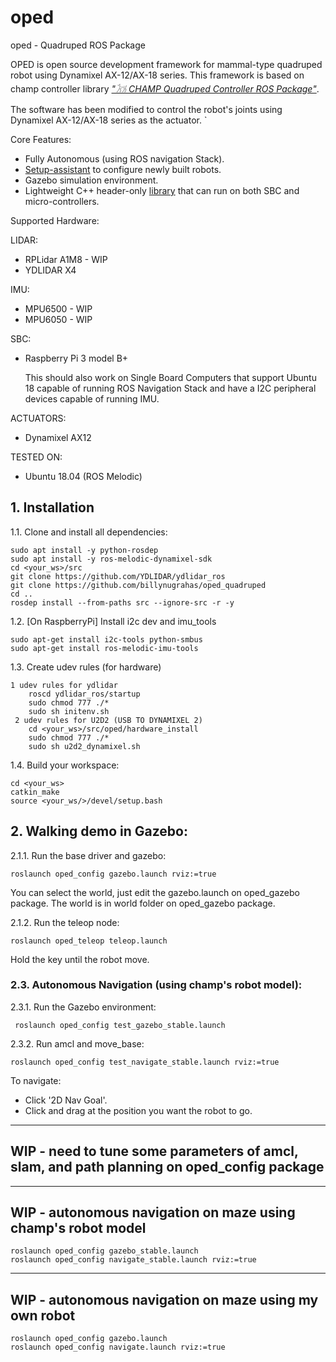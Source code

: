 # oped
oped - Quadruped ROS Package

OPED is open source development framework for mammal-type quadruped robot using Dynamixel AX-12/AX-18 series. This framework is based on champ controller library [*"𓃡 CHAMP Quadruped Controller ROS Package"*](https://github.com/chvmp/champ).

The software has been modified to control the robot's joints using Dynamixel AX-12/AX-18 series as the actuator. `

Core Features:
- Fully Autonomous (using ROS navigation Stack).
- [Setup-assistant](https://github.com/chvmp/champ_setup_assistant) to configure newly built robots.
- Gazebo simulation environment.
- Lightweight C++ header-only [library](https://github.com/chvmp/libchamp) that can run on both SBC and micro-controllers.

Supported Hardware:

LIDAR:
- RPLidar A1M8 - WIP
- YDLIDAR X4

IMU:
- MPU6500 - WIP
- MPU6050 - WIP

SBC:
- Raspberry Pi 3 model B+

    This should also work on Single Board Computers that support Ubuntu 18 capable of running ROS Navigation Stack and have a I2C peripheral devices capable of running IMU.

ACTUATORS:
- Dynamixel AX12

TESTED ON:
- Ubuntu 18.04 (ROS Melodic)

## 1. Installation

1.1. Clone and install all dependencies:

    sudo apt install -y python-rosdep
    sudo apt install -y ros-melodic-dynamixel-sdk
    cd <your_ws>/src
    git clone https://github.com/YDLIDAR/ydlidar_ros
    git clone https://github.com/billynugrahas/oped_quadruped
    cd ..
    rosdep install --from-paths src --ignore-src -r -y
    
    

1.2. [On RaspberryPi] Install i2c dev and imu_tools

    sudo apt-get install i2c-tools python-smbus
    sudo apt-get install ros-melodic-imu-tools
    
1.3. Create udev rules (for hardware)

    1 udev rules for ydlidar
        roscd ydlidar_ros/startup
        sudo chmod 777 ./*
        sudo sh initenv.sh
     2 udev rules for U2D2 (USB TO DYNAMIXEL 2)
        cd <your_ws>/src/oped/hardware_install
        sudo chmod 777 ./*
        sudo sh u2d2_dynamixel.sh
        
    
1.4. Build your workspace:

    cd <your_ws>
    catkin_make
    source <your_ws/>/devel/setup.bash
    
 

## 2. Walking demo in Gazebo:
2.1.1. Run the base driver and gazebo:

    roslaunch oped_config gazebo.launch rviz:=true
    
  You can select the world, just edit the gazebo.launch on oped_gazebo package. The world is in world folder on oped_gazebo package.
  
2.1.2. Run the teleop node:

    roslaunch oped_teleop teleop.launch
   Hold the key until the robot move.
   
### 2.3. Autonomous Navigation (using champ's robot model):

2.3.1. Run the Gazebo environment: 

     roslaunch oped_config test_gazebo_stable.launch

2.3.2. Run amcl and move_base:

    roslaunch oped_config test_navigate_stable.launch rviz:=true

To navigate:

- Click '2D Nav Goal'.
- Click and drag at the position you want the robot to go.
--------------------------------
## WIP - need to tune some parameters of amcl, slam, and path planning on oped_config package
--------------------------------
## WIP - autonomous navigation on maze using champ's robot model
    roslaunch oped_config gazebo_stable.launch
    roslaunch oped_config navigate_stable.launch rviz:=true

--------------------------------
## WIP - autonomous navigation on maze using my own robot

    roslaunch oped_config gazebo.launch
    roslaunch oped_config navigate.launch rviz:=true


